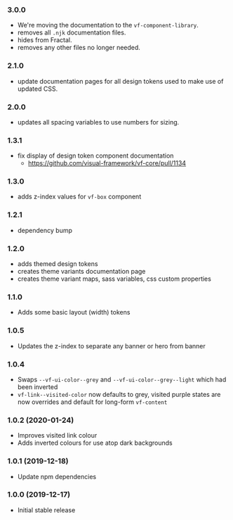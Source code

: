 ### 3.0.0

- We're moving the documentation to the `vf-component-library`.
- removes all `.njk` documentation files.
- hides from Fractal.
- removes any other files no longer needed.

### 2.1.0

- update documentation pages for all design tokens used to make use of updated CSS.

### 2.0.0

- updates all spacing variables to use numbers for sizing.

### 1.3.1

- fix display of design token component documentation
  - https://github.com/visual-framework/vf-core/pull/1134

### 1.3.0

- adds z-index values for `vf-box` component

### 1.2.1

- dependency bump

### 1.2.0

- adds themed design tokens
- creates theme variants documentation page
- creates theme variant maps, sass variables, css custom properties

### 1.1.0

- Adds some basic layout (width) tokens

### 1.0.5

- Updates the z-index to separate any banner or hero from banner

### 1.0.4

- Swaps `--vf-ui-color--grey` and `--vf-ui-color--grey--light` which had been inverted
- `vf-link--visited-color` now defaults to grey, visited purple states are now overrides and default for long-form `vf-content`

### 1.0.2 (2020-01-24)

- Improves visited link colour
- Adds inverted colours for use atop dark backgrounds

### 1.0.1 (2019-12-18)

- Update npm dependencies

### 1.0.0 (2019-12-17)

- Initial stable release

